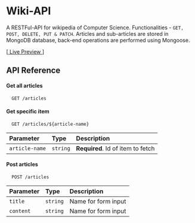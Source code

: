 
# Wiki-API

A RESTFul-API for wikipedia of Computer Science.
 Functionalities - `GET, POST, DELETE, PUT & PATCH`.
 Articles and sub-articles are stored in MongoDB
database, back-end operations are performed using
Mongoose.

[[ Live Preview ](https://wiki-api-vijay-cpp.herokuapp.com/)]

## API Reference

#### Get all articles

```http
  GET /articles
```

#### Get specific item

```http
  GET /articles/${article-name}
```

| Parameter      | Type     | Description                       |
| :--------      | :------- | :-------------------------------- |
| `article-name` | `string` | **Required**. Id of item to fetch |


#### Post articles

```http
  POST /articles
```

| Parameter      | Type     | Description                       |
| :--------      | :------- | :-------------------------------- |
| `title`        | `string` | Name for form input |
| `content`      | `string` | Name for form input |

